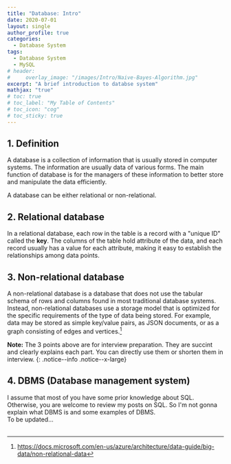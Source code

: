 ```yaml
---
title: "Database: Intro"
date: 2020-07-01
layout: single
author_profile: true
categories:
  - Database System
tags: 
  - Database System
  - MySQL
# header:
#     overlay_image: "/images/Intro/Naive-Bayes-Algorithm.jpg"
excerpt: "A brief introduction to databse system"
mathjax: "true"
# toc: true
# toc_label: "My Table of Contents"
# toc_icon: "cog"
# toc_sticky: true
---
```


## 1. Definition
A database is a collection of information that is usually stored in computer systems. The information are usually data of various forms. The main function of database is for the managers of these information to better store and manipulate the data efficiently. 

A database can be either relational or non-relational.

## 2. Relational database
In a relational database, each row in the table is a record with a "unique ID" called the __key__. The columns of the table hold attribute of the data, and each record usually has a value for each attribute, making it easy to establish the relationships among data points.

## 3. Non-relational database
A non-relational database is a database that does not use the tabular schema of rows and columns found in most traditional database systems. Instead, non-relational databases use a storage model that is optimized for the specific requirements of the type of data being stored. For example, data may be stored as simple key/value pairs, as JSON documents, or as a graph consisting of edges and vertices.[^1]

**Note:** The 3 points above are for interview preparation. They are succint and clearly explains each part. You can directly use them or shorten them in interview.
{: .notice--info .notice--x-large}

## 4. DBMS (Database management system)
I assume that most of you have some prior knowledge about SQL. Otherwise, you are welcome to review my posts on SQL. So I'm not gonna explain what DBMS is and some examples of DBMS. 
<br>
To be updated...
<br>
<br>


[^1]:https://docs.microsoft.com/en-us/azure/architecture/data-guide/big-data/non-relational-data